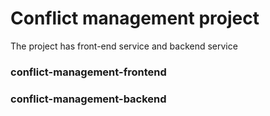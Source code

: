 # Conflict management project
The project has front-end service and backend service

### conflict-management-frontend
### conflict-management-backend

